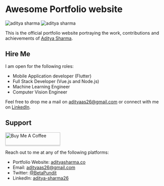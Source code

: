 # Awesome Portfolio website

<img src="https://github.com/adityaas26/adityaas26/blob/master/images/portfolio_scrnshot_2.jpg" alt="aditya sharma">
<img src="https://github.com/adityaas26/adityaas26/blob/master/images/portfolio_scrnshot_1.jpg" alt="aditya sharma">

This is the official portfolio website portraying the work, contributions and achievements of [Aditya Sharma](https://github.com/BetaPundit).

## Hire Me

I am open for the following roles:

- Mobile Application developer (Flutter)
- Full Stack Developer (Vue.js and Node.js)
- Machine Learning Engineer
- Computer Vision Engineer

Feel free to drop me a mail on [adityaas26@gmail.com](mailto:adityaas26@gmail.com) or connect with me on [LinkedIn](https://www.linkedin.com/in/aditya-sharma26/).

## Support

<a href="https://www.buymeacoffee.com/iBZjXRz" target="_blank"><img src="https://www.buymeacoffee.com/assets/img/custom_images/purple_img.png" alt="Buy Me A Coffee" style="height: 41px !important;width: 174px !important;box-shadow: 0px 3px 2px 0px rgba(190, 190, 190, 0.5) !important;-webkit-box-shadow: 0px 3px 2px 0px rgba(190, 190, 190, 0.5) !important;" ></a>

Reach out to me at any of the following platforms:

- Portfolio Website: [adityasharma.co](https://adityasharma.co)
- Email: [adityaas26@gmail.com](mailto:adityaas26@gmail.com)
- Twitter: [@BetaPundit](https://twitter.com/BetaPundit)
- LinkedIn: [aditya-sharma26](https://www.linkedin.com/in/aditya-sharma26/)
